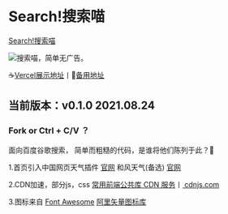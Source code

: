 # Search!搜索喵
[Search!搜索喵](https://s.plaidweb.top)

![](https://cdn.plaidweb.top/A/image/search/64.png)搜索喵，简单无广告。

☕[Vercel展示地址](https://search-umber.vercel.app/ "Search!搜索喵已部署至Vercel")丨🤞[备用地址](https://s.plaidweb.top "Search!搜索喵")

## 当前版本：v0.1.0 2021.08.24
### Fork or Ctrl + C/V ？
面向百度谷歌搜索，
简单而粗糙的代码，是谁将他们陈列于此？🍉

1.首页引入中国网页天气插件 [官网](http://www.weather.com.cn "中国天气网")
和风天气(备选) [官网](https://widget.qweather.com/ "和风天气插件")

2.CDN加速，部分js，css [常用前端公共库 CDN 服务](https://css.loli.net/ "常用前端公共库 CDN 服务")丨[ cdnjs.com](https://cdnjs.com/ "cdnjs - 排名第一的免费开源 CDN")

3.图标来自 [Font Awesome](https://fontawesome.com/ "Font Awesome") [阿里矢量图标库](https://www.iconfont.cn/ "阿里巴巴矢量图标库")


